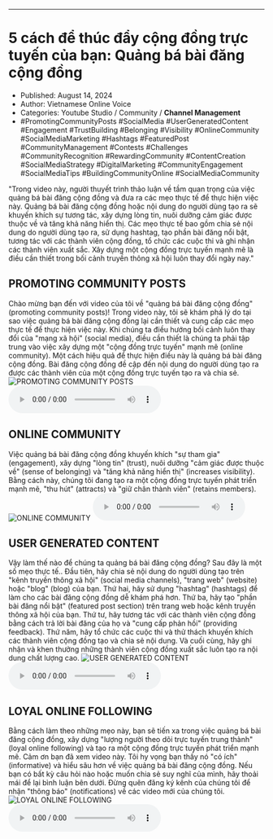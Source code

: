
---

# 5 cách để thúc đẩy cộng đồng trực tuyến của bạn: Quảng bá bài đăng cộng đồng

- Published: August 14, 2024
- Author: Vietnamese Online Voice
- Categories: Youtube Studio / Community / **Channel Management**
- #PromotingCommunityPosts #SocialMedia #UserGeneratedContent #Engagement #TrustBuilding #Belonging #Visibility #OnlineCommunity #SocialMediaMarketing #Hashtags #FeaturedPost #CommunityManagement #Contests #Challenges #CommunityRecognition #RewardingCommunity #ContentCreation #SocialMediaStrategy #DigitalMarketing #CommunityEngagement #SocialMediaTips #BuildingCommunityOnline #SocialMediaCommunity

"Trong video này, người thuyết trình thảo luận về tầm quan trọng của việc quảng bá bài đăng cộng đồng và đưa ra các mẹo thực tế để thực hiện việc này. Quảng bá bài đăng cộng đồng hoặc nội dung do người dùng tạo ra sẽ khuyến khích sự tương tác, xây dựng lòng tin, nuôi dưỡng cảm giác được thuộc về và tăng khả năng hiển thị. Các mẹo thực tế bao gồm chia sẻ nội dung do người dùng tạo ra, sử dụng hashtag, tạo phần bài đăng nổi bật, tương tác với các thành viên cộng đồng, tổ chức các cuộc thi và ghi nhận các thành viên xuất sắc. Xây dựng một cộng đồng trực tuyến mạnh mẽ là điều cần thiết trong bối cảnh truyền thông xã hội luôn thay đổi ngày nay."


## PROMOTING COMMUNITY POSTS

Chào mừng bạn đến với video của tôi về "quảng bá bài đăng cộng đồng" (promoting community posts)! Trong video này, tôi sẽ khám phá lý do tại sao việc quảng bá bài đăng cộng đồng lại cần thiết và cung cấp các mẹo thực tế để thực hiện việc này. Khi chúng ta điều hướng bối cảnh luôn thay đổi của "mạng xã hội" (social media), điều cần thiết là chúng ta phải tập trung vào việc xây dựng một "cộng đồng trực tuyến" mạnh mẽ (online community). Một cách hiệu quả để thực hiện điều này là quảng bá bài đăng cộng đồng. Bài đăng cộng đồng đề cập đến nội dung do người dùng tạo ra được các thành viên của một cộng đồng trực tuyến tạo ra và chia sẻ.
![PROMOTING COMMUNITY POSTS](https://http-archiver-apis-production-80.schnworks.com/storage/images/transitions/2024-08-14/transition-15110953038-Montserrat-Medium-283593.jpg)
<audio controls>
    <source src="https://http-archiver-apis-production-80.schnworks.com/storage/storage/audio/file-31907700200.mp3" type="audio/mpeg">
</audio>



## ONLINE COMMUNITY

Việc quảng bá bài đăng cộng đồng khuyến khích "sự tham gia" (engagement), xây dựng "lòng tin" (trust), nuôi dưỡng "cảm giác được thuộc về" (sense of belonging) và "tăng khả năng hiển thị" (increases visibility). Bằng cách này, chúng tôi đang tạo ra một cộng đồng trực tuyến phát triển mạnh mẽ, "thu hút" (attracts) và "giữ chân thành viên" (retains members).
![ONLINE COMMUNITY](https://http-archiver-apis-production-80.schnworks.com/storage/images/transitions/2024-08-14/transition-9838021869-Montserrat-Thin-4A148C.jpg)
<audio controls>
    <source src="https://http-archiver-apis-production-80.schnworks.com/storage/storage/audio/file-5093599832.mp3" type="audio/mpeg">
</audio>



## USER GENERATED CONTENT

Vậy làm thế nào để chúng ta quảng bá bài đăng cộng đồng? Sau đây là một số mẹo thực tế.. Đầu tiên, hãy chia sẻ nội dung do người dùng tạo trên "kênh truyền thông xã hội" (social media channels), "trang web" (website) hoặc "blog" (blog) của bạn. Thứ hai, hãy sử dụng "hashtag" (hashtags) để làm cho các bài đăng cộng đồng dễ khám phá hơn. Thứ ba, hãy tạo "phần bài đăng nổi bật" (featured post section) trên trang web hoặc kênh truyền thông xã hội của bạn. Thứ tư, hãy tương tác với các thành viên cộng đồng bằng cách trả lời bài đăng của họ và "cung cấp phản hồi" (providing feedback). Thứ năm, hãy tổ chức các cuộc thi và thử thách khuyến khích các thành viên cộng đồng tạo và chia sẻ nội dung. Và cuối cùng, hãy ghi nhận và khen thưởng những thành viên cộng đồng xuất sắc luôn tạo ra nội dung chất lượng cao.
![USER GENERATED CONTENT](https://http-archiver-apis-production-80.schnworks.com/storage/images/transitions/2024-08-14/transition--26421305904-Montserrat-Medium-283593.jpg)
<audio controls>
    <source src="https://http-archiver-apis-production-80.schnworks.com/storage/storage/audio/file-39028225847.mp3" type="audio/mpeg">
</audio>



## LOYAL ONLINE FOLLOWING

Bằng cách làm theo những mẹo này, bạn sẽ tiến xa trong việc quảng bá bài đăng cộng đồng, xây dựng "lượng người theo dõi trực tuyến trung thành" (loyal online following) và tạo ra một cộng đồng trực tuyến phát triển mạnh mẽ. Cảm ơn bạn đã xem video này. Tôi hy vọng bạn thấy nó "có ích" (informative) và hiểu sâu hơn về việc quảng bá bài đăng cộng đồng. Nếu bạn có bất kỳ câu hỏi nào hoặc muốn chia sẻ suy nghĩ của mình, hãy thoải mái để lại bình luận bên dưới. Đừng quên đăng ký kênh của chúng tôi để nhận "thông báo" (notifications) về các video mới của chúng tôi.
![LOYAL ONLINE FOLLOWING](https://http-archiver-apis-production-80.schnworks.com/storage/images/transitions/2024-08-14/transition--24817900425-Montserrat-SemiBold-4A148C.jpg)
<audio controls>
    <source src="https://http-archiver-apis-production-80.schnworks.com/storage/storage/audio/file-79747285298.mp3" type="audio/mpeg">
</audio>

